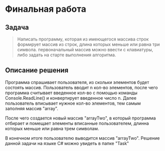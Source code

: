 # Финальная работа
## Задача
> Написать программу, которая из имеющегося массива строк формирует массив из строк, длина которых меньше или равна три символа. первоначальный массив можно ввести с клавиатуры, либо задать на старте выполнения алгоритма. 

## Описание решения
Программа спрашивает пользователя, из скольки элементов будет состоять массив. Пользователь вводит n кол-во элементов, после чего программа считывает введенное кол-во с помощью команды Console.ReadLine() и конвертирует введенное число n. 
Далее пользователь вписывает нужное кол-во элементов, тем самым заполняя массив "array". 

После чего создается новый массив "arrayTwo", в который программа отбирает и помещает элементы вписанные пользователем, длинна которых меньше или равна трем символам. 

В конечном итоге пользователю выводится массив "arrayTwo". Решение данной задачи на языке C# можно увидеть в папке "Task"